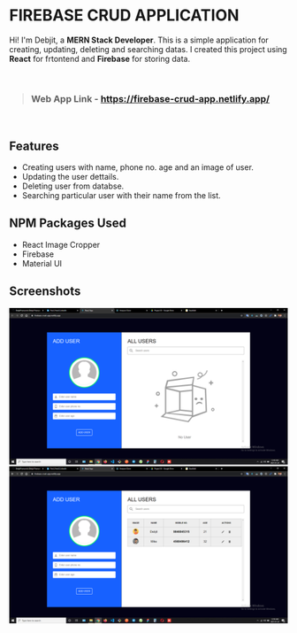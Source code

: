 # FIREBASE CRUD APPLICATION

Hi! I'm Debjit, a **MERN Stack Developer**. This is a simple application for creating, updating, deleting and searching datas. I created this project using **React** for frtontend and **Firebase** for storing data.

<br>

> ### Web App Link - https://firebase-crud-app.netlify.app/


<br>

## Features

- Creating users with name, phone no. age and an image of user.
- Updating the user dettails.
- Deleting user from databse.
- Searching particular user with their name from the list.

##  NPM Packages Used

- React Image Cropper
- Firebase
- Material UI

## Screenshots

<img src="./screenshots/ss1.png" alt=""/>
<br>
<img src="./screenshots/ss2.png" alt=""/>
